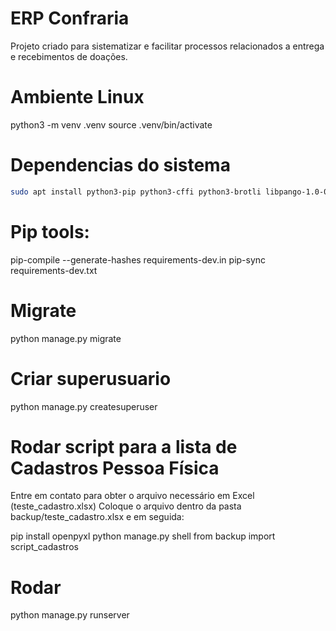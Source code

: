 # ERP Confraria

Projeto criado para sistematizar e facilitar processos relacionados a entrega e recebimentos de doações.

# Ambiente Linux
python3 -m venv .venv
source .venv/bin/activate

# Dependencias do sistema

```bash
sudo apt install python3-pip python3-cffi python3-brotli libpango-1.0-0 libharfbuzz0b libpangoft2-1.0-0
```

# Pip tools:
pip-compile --generate-hashes requirements-dev.in
pip-sync requirements-dev.txt

# Migrate
python manage.py migrate

# Criar superusuario
python manage.py createsuperuser

# Rodar script para a lista de Cadastros Pessoa Física
Entre em contato para obter o arquivo necessário em Excel (teste_cadastro.xlsx)
Coloque o arquivo dentro da pasta backup/teste_cadastro.xlsx e em seguida:

pip install openpyxl
python manage.py shell
from backup import script_cadastros

# Rodar
python manage.py runserver